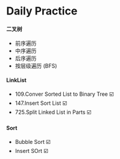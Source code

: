 # Daily Practice
 
#### 二叉树
* 前序遍历
* 中序遍历
* 后序遍历
* 按层级遍历 (BFS)


#### LinkList
* 109.Conver Sorted List to Binary Tree ☑️
* 147.Insert Sort List ☑️
* 725.Split Linked List in Parts ☑️


#### Sort

* Bubble Sort ☑️
* Insert SOrt ☑️
